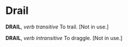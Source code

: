 # Drail

**DRAIL**, _verb transitive_ To trail. \[Not in use.\]

**DRAIL**, _verb intransitive_ To draggle. \[Not in use.\]